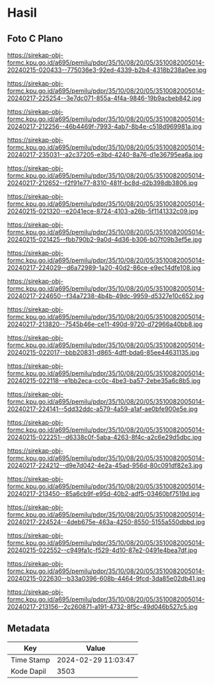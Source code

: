# Hasil

## Foto C Plano

https://sirekap-obj-formc.kpu.go.id/a695/pemilu/pdpr/35/10/08/20/05/3510082005014-20240215-020433--775036e3-92ed-4339-b2b4-4318b238a0ee.jpg

https://sirekap-obj-formc.kpu.go.id/a695/pemilu/pdpr/35/10/08/20/05/3510082005014-20240217-225254--3e7dc071-855a-4f4a-9846-19b9acbeb842.jpg

https://sirekap-obj-formc.kpu.go.id/a695/pemilu/pdpr/35/10/08/20/05/3510082005014-20240217-212256--46b4469f-7993-4ab7-8b4e-c518d969981a.jpg

https://sirekap-obj-formc.kpu.go.id/a695/pemilu/pdpr/35/10/08/20/05/3510082005014-20240217-235031--a2c37205-e3bd-4240-8a76-d1e36795ea6a.jpg

https://sirekap-obj-formc.kpu.go.id/a695/pemilu/pdpr/35/10/08/20/05/3510082005014-20240217-212652--f2f91e77-8310-481f-bc8d-d2b398db3806.jpg

https://sirekap-obj-formc.kpu.go.id/a695/pemilu/pdpr/35/10/08/20/05/3510082005014-20240215-021320--e2041ece-8724-4103-a26b-5f1141332c09.jpg

https://sirekap-obj-formc.kpu.go.id/a695/pemilu/pdpr/35/10/08/20/05/3510082005014-20240215-021425--fbb790b2-9a0d-4d36-b306-b07f09b3ef5e.jpg

https://sirekap-obj-formc.kpu.go.id/a695/pemilu/pdpr/35/10/08/20/05/3510082005014-20240217-224029--d6a72989-1a20-40d2-86ce-e9ec14dfe108.jpg

https://sirekap-obj-formc.kpu.go.id/a695/pemilu/pdpr/35/10/08/20/05/3510082005014-20240217-224650--f34a7238-4b4b-49dc-9959-d5327e10c652.jpg

https://sirekap-obj-formc.kpu.go.id/a695/pemilu/pdpr/35/10/08/20/05/3510082005014-20240217-213820--7545b46e-ce11-490d-9720-d72966a40bb8.jpg

https://sirekap-obj-formc.kpu.go.id/a695/pemilu/pdpr/35/10/08/20/05/3510082005014-20240215-022017--bbb20831-d865-4dff-bda6-85ee44631135.jpg

https://sirekap-obj-formc.kpu.go.id/a695/pemilu/pdpr/35/10/08/20/05/3510082005014-20240215-022118--e1bb2eca-cc0c-4be3-ba57-2ebe35a6c8b5.jpg

https://sirekap-obj-formc.kpu.go.id/a695/pemilu/pdpr/35/10/08/20/05/3510082005014-20240217-224141--5dd32ddc-a579-4a59-a1af-ae0bfe900e5e.jpg

https://sirekap-obj-formc.kpu.go.id/a695/pemilu/pdpr/35/10/08/20/05/3510082005014-20240215-022251--d6338c0f-5aba-4263-8f4c-a2c6e29d5dbc.jpg

https://sirekap-obj-formc.kpu.go.id/a695/pemilu/pdpr/35/10/08/20/05/3510082005014-20240217-224212--d9e7d042-4e2a-45ad-956d-80c091df82e3.jpg

https://sirekap-obj-formc.kpu.go.id/a695/pemilu/pdpr/35/10/08/20/05/3510082005014-20240217-213450--85a6cb9f-e95d-40b2-adf5-03460bf7519d.jpg

https://sirekap-obj-formc.kpu.go.id/a695/pemilu/pdpr/35/10/08/20/05/3510082005014-20240217-224524--4deb675e-463a-4250-8550-5155a550dbbd.jpg

https://sirekap-obj-formc.kpu.go.id/a695/pemilu/pdpr/35/10/08/20/05/3510082005014-20240215-022552--c949fa1c-f529-4d10-87e2-0491e4bea7df.jpg

https://sirekap-obj-formc.kpu.go.id/a695/pemilu/pdpr/35/10/08/20/05/3510082005014-20240215-022630--b33a0396-608b-4464-9fcd-3da85e02db41.jpg

https://sirekap-obj-formc.kpu.go.id/a695/pemilu/pdpr/35/10/08/20/05/3510082005014-20240217-213156--2c260871-a191-4732-8f5c-49d046b527c5.jpg


## Metadata

| Key        | Value               |
| ---------- | ------------------- |
| Time Stamp | 2024-02-29 11:03:47 |
| Kode Dapil | 3503                |



